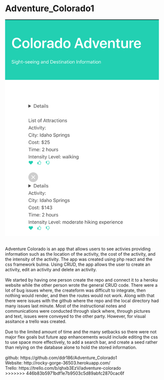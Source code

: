 
# Adventure_Colorado1

![image1](https://github.com/ddr186/Adventure_Colorado1/blob/main/img/image1.png)<br />

<br/>
Adventure Colorado is an app that allows users to see activies providing information such as the location of the activity, the cost of the activity, and the intensity of the activity. The app was created using php react and the css framework bulma. Using CRUD, the app allows the user to create an activity, edit an activity and delete an activity.<br />
<br />
We started by having one person create the repo and connect it to a heroku website while the other person wrote the general CRUD code. There were a lot of bug issues where, the createform was difficult to integrate, then nothing would render, and then the routes would not work. Along with that there were issues with the github where the repo and the local directory had many issues last minute. Most of the instructional notes and communications were conducted through slack where, through pictures and text, issues were conveyed to the other party. However, for visual assitance a trello was created. <br />
<br />
Due to the limited amount of time and the many setbacks so there were not major flex goals but future app enhancements would include editing the css to use space more effectively, to add a search bar, and create a seed rather than relying on the database alone to hold the stored information.<br />
<br />
github: https://github.com/ddr186/Adventure_Colorado1<br />
Website: http://rocky-gorge-36503.herokuapp.com/<br />
Trello: https://trello.com/b/qhxb3EzV/adventure-colorado<br />
>>>>>>> 446b83b5971bdf1e7b9503c5d89abfc2870cac6f
